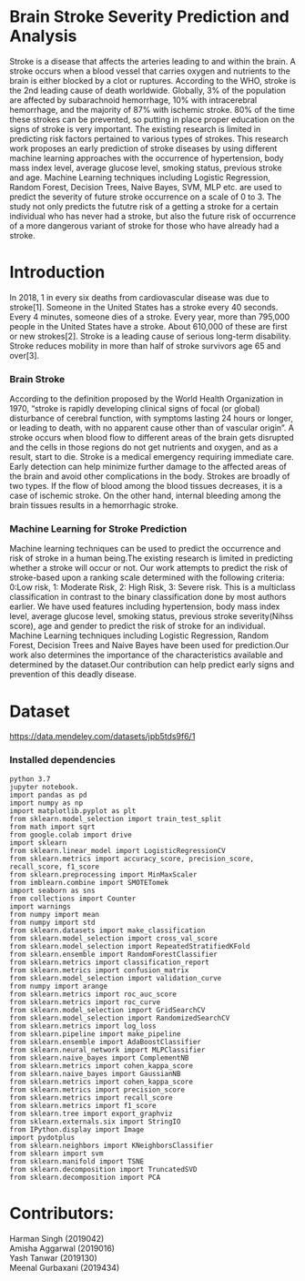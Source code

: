# Brain Stroke Severity Prediction and Analysis
Stroke is a disease that affects the arteries leading to and within the brain. A stroke occurs when a blood vessel that carries oxygen and nutrients to the brain is either blocked by a clot or ruptures. According to the WHO, stroke is the 2nd leading cause of death worldwide. Globally, 3% of the population are affected by subarachnoid hemorrhage, 10% with intracerebral hemorrhage, and the majority of 87% with ischemic stroke. 80% of the time these strokes can be prevented, so putting in place proper education on the signs of stroke is very important. The existing research is limited in predicting risk factors pertained to various types of strokes. This research work proposes an early prediction of stroke diseases by using different machine learning approaches with the occurrence of hypertension, body mass index level, average glucose level, smoking status, previous stroke and age. Machine Learning techniques including Logistic Regression, Random Forest, Decision Trees, Naive Bayes, SVM, MLP etc. are used to predict the severity of future stroke occurrence on a scale of 0 to 3. The study not only predicts the fututre risk of a getting a stroke for a certain individual who has never had a stroke, but also the future risk of occurrence of a more dangerous variant of stroke for those who have already had a stroke.

# Introduction #
In 2018, 1 in every six deaths from cardiovascular disease was due to stroke[1]. Someone in the United States has a stroke every 40 seconds. Every 4 minutes, someone dies of a stroke. Every year, more than 795,000 people in the United States have a stroke. About 610,000 of these are first or new strokes[2]. Stroke is a leading cause of serious long-term disability. Stroke reduces mobility in more than half of stroke survivors age 65 and over[3].
### Brain Stroke ###
According to the definition proposed by the World Health Organization in 1970, “stroke is rapidly developing clinical signs of focal (or global) disturbance of cerebral function, with symptoms lasting 24 hours or longer, or leading to death, with no apparent cause other than of vascular origin”. A stroke occurs when blood flow to different areas of the brain gets disrupted and the cells in those regions do not get nutrients and oxygen, and as a result, start to die. Stroke is a medical emergency requiring immediate care. Early detection can help minimize further damage to the affected areas of the brain and avoid other complications in the body. Strokes are broadly of two types. If the flow of blood among the blood tissues decreases, it is a case of ischemic stroke. On the other hand, internal bleeding among the brain tissues results in a hemorrhagic stroke.
### Machine Learning for Stroke Prediction ###
Machine learning techniques can be used to predict the occurrence and risk of stroke in a human being.The existing research is limited in predicting whether a stroke will occur or not.
Our work attempts to predict the risk of stroke-based upon a ranking scale determined with the following criteria: 0:Low risk, 1: Moderate Risk, 2: High Risk, 3: Severe risk. This is a multiclass classification in contrast to the binary classification done by most authors earlier.
We have used features including hypertension, body mass index level, average glucose level, smoking status, previous stroke severity(Nihss score), age and gender to predict the risk of stroke for an individual. Machine Learning techniques including Logistic Regression, Random Forest, Decision Trees and Naive Bayes have been used for prediction.Our work also determines the importance of the characteristics available and determined by the dataset.Our contribution can help predict early signs and prevention of this deadly disease.

# Dataset
https://data.mendeley.com/datasets/jpb5tds9f6/1

### Installed dependencies
    python 3.7
    jupyter notebook.
    import pandas as pd
    import numpy as np
    import matplotlib.pyplot as plt
    from sklearn.model_selection import train_test_split
    from math import sqrt
    from google.colab import drive
    import sklearn
    from sklearn.linear_model import LogisticRegressionCV
    from sklearn.metrics import accuracy_score, precision_score, recall_score, f1_score
    from sklearn.preprocessing import MinMaxScaler
    from imblearn.combine import SMOTETomek
    import seaborn as sns
    from collections import Counter
    import warnings
    from numpy import mean
    from numpy import std
    from sklearn.datasets import make_classification
    from sklearn.model_selection import cross_val_score
    from sklearn.model_selection import RepeatedStratifiedKFold
    from sklearn.ensemble import RandomForestClassifier
    from sklearn.metrics import classification_report
    from sklearn.metrics import confusion_matrix
    from sklearn.model_selection import validation_curve
    from numpy import arange
    from sklearn.metrics import roc_auc_score
    from sklearn.metrics import roc_curve
    from sklearn.model_selection import GridSearchCV
    from sklearn.model_selection import RandomizedSearchCV
    from sklearn.metrics import log_loss
    from sklearn.pipeline import make_pipeline
    from sklearn.ensemble import AdaBoostClassifier
    from sklearn.neural_network import MLPClassifier
    from sklearn.naive_bayes import ComplementNB
    from sklearn.metrics import cohen_kappa_score
    from sklearn.naive_bayes import GaussianNB
    from sklearn.metrics import cohen_kappa_score
    from sklearn.metrics import precision_score
    from sklearn.metrics import recall_score
    from sklearn.metrics import f1_score
    from sklearn.tree import export_graphviz
    from sklearn.externals.six import StringIO  
    from IPython.display import Image  
    import pydotplus
    from sklearn.neighbors import KNeighborsClassifier
    from sklearn import svm
    from sklearn.manifold import TSNE
    from sklearn.decomposition import TruncatedSVD
    from sklearn.decomposition import PCA
    





# Contributors:
Harman Singh (2019042) \
Amisha Aggarwal (2019016) \
Yash Tanwar (2019130) \
Meenal Gurbaxani (2019434)
